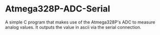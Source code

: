 # Atmega328P-ADC-Serial
A simple C program that makes use of the Atmega328P's ADC to measure analog values. It outputs the value in ascii via the serial connection.

